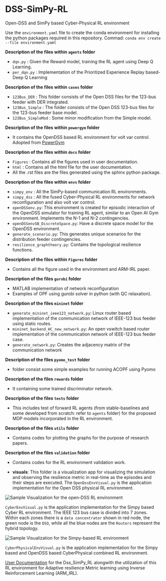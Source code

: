 # DSS-SimPy-RL
Open-DSS and SimPy based Cyber-Physical RL environment

Use the `environment.yaml` file to create the conda environment for installing the python packages required in this repository.
Commad: `conda env create --file environment.yaml`

**Description of the files within `agents` folder**
- `dqn.py` : Given the Reward model, training the RL agent using Deep Q Learning.
- `per_dqn.py` : Implementation of the Prioritized Experience Replay based-Deep Q Learning

**Description of the files within `cases` folder**
- `123Bus_DER` : This folder consists of the Open DSS files for the 123-bus feeder with DER integrated.
- `123Bus_Simple` : The folder consists of the Open DSS 123-bus files for the 123-bus feeder base model.
- `123Bus_SimpleMod` : Some minor modification from the Simple model.

**Description of the files within `powergym` folder**
- It contains the OpenDSS based RL environment for volt var control. Adopted from [PowerGym](https://github.com/siemens/powergym)

**Description of the files within `docs` folder**
- `Figures` : Contains all the figures used in user documentation.
- `html` : Contains all the html file for the user documentation.
- All the .rst files are the files generated using the sphinx python package.

**Description of the files within `envs` folder**
- `simpy_env` : All the SimPy-based communication RL environments.
- `simpy_dss` : All the fused Cyber-Physical RL environments for network reconfiguration and also volt var control.
- `openDSSenv.py`: This environment is created for episodic interaction of the OpenDSS simulator for training RL agent, similar to an Open AI Gym environment. Implements the N-1 and N-2 contingencies.
- `openDSSenvSB_DiscreteSpace.py`: Have a discrete space model for the OpenDSS environment.
- `generate_scenario.py`: This generates unique scenarios for the distribution feeder contingencies.
- `resilience_graphtheory.py`: Contains the topological resilience functions.

**Description of the files within `Figures` folder**
- Contains all the figure used in the environment and ARM-IRL paper.

**Description of the files `gurobi` folder**
- MATLAB implementation of network reconfiguration
- Examples of OPF using gurobi solver in python (with QC relaxation).

**Description of the files `mininet` folder**
- `generate_mininet_ieee123_network.py`: Linux router based implementation of the communication network of IEEE-123 bus feeder using static routes.
- `mininet_backend_HC_new_network.py`: An open vswitch based router implementation of the communication network of IEEE-123 bus feeder case.
- `generate_network.py`: Creates the adjacency matrix of the communication network


**Description of the files `pyomo_test` folder**
- folder consist some simple examples for running ACOPF using Pyomo

**Description of the files `rewards` folder**
- It containing some trained discriminator network.

**Description of the files `tests` folder**
- This includes test of forward RL agents (from stable-baselines and some developed from scratch: refer to `agents` folder) for the proposed MDP models incorporated in the RL environment.

**Description of the files `utils` folder**
- Contains codes for plotting the graphs for the purpose of research papers.

**Description of the files `validation` folder**
- Contains codes for the RL environment validation work.

- **visuals**: This folder is a visualization app for visualizing the simulation and observing the resilience metric in real-time as the episodes and their steps are executed. The `OpenDssEnvVisual.py` is the application implementation for the Open DSS physical RL environment.

![Sample Visualization for the open-DSS RL environment](https://github.com/Abhijeet1990/Dss_SimPy_RL/blob/main/visualization.PNG?raw=true)

`CyberEnvVisual.py` is the application implementation for the Simpy based Cyber RL environment. The IEEE 123 bus case is divided into 7 zones. Within each zones there is a `data concentrator` shown in red node, the green node is the `DSO`, while all the blue nodes are the `Routers` represent the hybrid topology. 

![Sample Visualization for the Simpy-based RL environment](https://github.com/Abhijeet1990/Dss_SimPy_RL/blob/main/cyber_visualization_new.PNG?raw=true)

`CyberPhysicalEnvVisual.py` is the application implementation for the Simpy based and OpenDSS based CyberPhysical combined RL environment.

[User Documentation](https://github.com/Abhijeet1990/Dss_SimPy_RL/deployments/activity_log?environment=github-pages) for the Dss_SimPy_RL alongwith the utilization of this RL environment for Adaptive resilience Metric learning using Inverse Reinforcement Learning (ARM_IRL).











